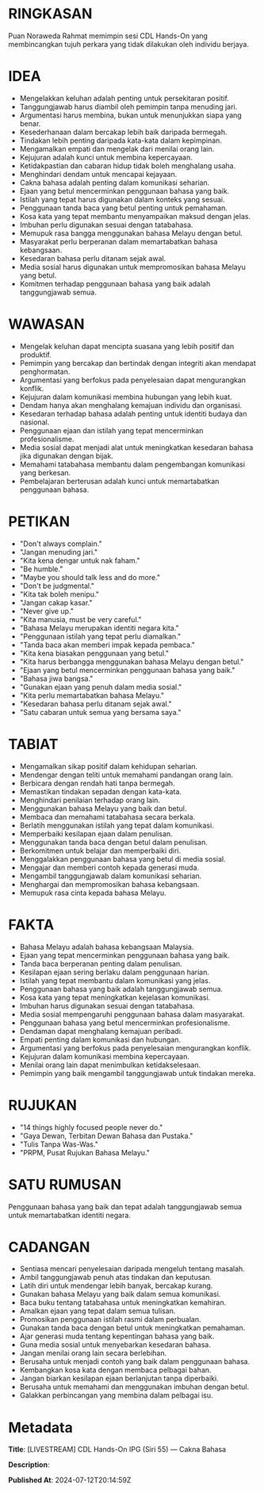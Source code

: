 # RINGKASAN
Puan Noraweda Rahmat memimpin sesi CDL Hands-On yang membincangkan tujuh perkara yang tidak dilakukan oleh individu berjaya.

# IDEA
- Mengelakkan keluhan adalah penting untuk persekitaran positif.
- Tanggungjawab harus diambil oleh pemimpin tanpa menuding jari.
- Argumentasi harus membina, bukan untuk menunjukkan siapa yang benar.
- Kesederhanaan dalam bercakap lebih baik daripada bermegah.
- Tindakan lebih penting daripada kata-kata dalam kepimpinan.
- Mengamalkan empati dan mengelak dari menilai orang lain.
- Kejujuran adalah kunci untuk membina kepercayaan.
- Ketidakpastian dan cabaran hidup tidak boleh menghalang usaha.
- Menghindari dendam untuk mencapai kejayaan.
- Cakna bahasa adalah penting dalam komunikasi seharian.
- Ejaan yang betul mencerminkan penggunaan bahasa yang baik.
- Istilah yang tepat harus digunakan dalam konteks yang sesuai.
- Penggunaan tanda baca yang betul penting untuk pemahaman.
- Kosa kata yang tepat membantu menyampaikan maksud dengan jelas.
- Imbuhan perlu digunakan sesuai dengan tatabahasa.
- Memupuk rasa bangga menggunakan bahasa Melayu dengan betul.
- Masyarakat perlu berperanan dalam memartabatkan bahasa kebangsaan.
- Kesedaran bahasa perlu ditanam sejak awal.
- Media sosial harus digunakan untuk mempromosikan bahasa Melayu yang betul.
- Komitmen terhadap penggunaan bahasa yang baik adalah tanggungjawab semua.

# WAWASAN
- Mengelak keluhan dapat mencipta suasana yang lebih positif dan produktif.
- Pemimpin yang bercakap dan bertindak dengan integriti akan mendapat penghormatan.
- Argumentasi yang berfokus pada penyelesaian dapat mengurangkan konflik.
- Kejujuran dalam komunikasi membina hubungan yang lebih kuat.
- Dendam hanya akan menghalang kemajuan individu dan organisasi.
- Kesedaran terhadap bahasa adalah penting untuk identiti budaya dan nasional.
- Penggunaan ejaan dan istilah yang tepat mencerminkan profesionalisme.
- Media sosial dapat menjadi alat untuk meningkatkan kesedaran bahasa jika digunakan dengan bijak.
- Memahami tatabahasa membantu dalam pengembangan komunikasi yang berkesan.
- Pembelajaran berterusan adalah kunci untuk memartabatkan penggunaan bahasa.

# PETIKAN
- "Don't always complain."
- "Jangan menuding jari."
- "Kita kena dengar untuk nak faham."
- "Be humble."
- "Maybe you should talk less and do more."
- "Don't be judgmental."
- "Kita tak boleh menipu."
- "Jangan cakap kasar."
- "Never give up."
- "Kita manusia, must be very careful."
- "Bahasa Melayu merupakan identiti negara kita."
- "Penggunaan istilah yang tepat perlu diamalkan."
- "Tanda baca akan memberi impak kepada pembaca."
- "Kita kena biasakan penggunaan yang betul."
- "Kita harus berbangga menggunakan bahasa Melayu dengan betul."
- "Ejaan yang betul mencerminkan penggunaan bahasa yang baik."
- "Bahasa jiwa bangsa."
- "Gunakan ejaan yang penuh dalam media sosial."
- "Kita perlu memartabatkan bahasa Melayu."
- "Kesedaran bahasa perlu ditanam sejak awal."
- "Satu cabaran untuk semua yang bersama saya."

# TABIAT
- Mengamalkan sikap positif dalam kehidupan seharian.
- Mendengar dengan teliti untuk memahami pandangan orang lain.
- Berbicara dengan rendah hati tanpa bermegah.
- Memastikan tindakan sepadan dengan kata-kata.
- Menghindari penilaian terhadap orang lain.
- Menggunakan bahasa Melayu yang baik dan betul.
- Membaca dan memahami tatabahasa secara berkala.
- Berlatih menggunakan istilah yang tepat dalam komunikasi.
- Memperbaiki kesilapan ejaan dalam penulisan.
- Menggunakan tanda baca dengan betul dalam penulisan.
- Berkomitmen untuk belajar dan memperbaiki diri.
- Menggalakkan penggunaan bahasa yang betul di media sosial.
- Mengajar dan memberi contoh kepada generasi muda.
- Mengambil tanggungjawab dalam komunikasi seharian.
- Menghargai dan mempromosikan bahasa kebangsaan.
- Memupuk rasa cinta kepada bahasa Melayu.

# FAKTA
- Bahasa Melayu adalah bahasa kebangsaan Malaysia.
- Ejaan yang tepat mencerminkan penggunaan bahasa yang baik.
- Tanda baca berperanan penting dalam penulisan.
- Kesilapan ejaan sering berlaku dalam penggunaan harian.
- Istilah yang tepat membantu dalam komunikasi yang jelas.
- Penggunaan bahasa yang baik adalah tanggungjawab semua.
- Kosa kata yang tepat meningkatkan kejelasan komunikasi.
- Imbuhan harus digunakan sesuai dengan tatabahasa.
- Media sosial mempengaruhi penggunaan bahasa dalam masyarakat.
- Penggunaan bahasa yang betul mencerminkan profesionalisme.
- Dendaman dapat menghalang kemajuan peribadi.
- Empati penting dalam komunikasi dan hubungan.
- Argumentasi yang berfokus pada penyelesaian mengurangkan konflik.
- Kejujuran dalam komunikasi membina kepercayaan.
- Menilai orang lain dapat menimbulkan ketidakselesaan.
- Pemimpin yang baik mengambil tanggungjawab untuk tindakan mereka.

# RUJUKAN
- "14 things highly focused people never do."
- "Gaya Dewan, Terbitan Dewan Bahasa dan Pustaka."
- "Tulis Tanpa Was-Was."
- "PRPM, Pusat Rujukan Bahasa Melayu."

# SATU RUMUSAN
Penggunaan bahasa yang baik dan tepat adalah tanggungjawab semua untuk memartabatkan identiti negara.

# CADANGAN
- Sentiasa mencari penyelesaian daripada mengeluh tentang masalah.
- Ambil tanggungjawab penuh atas tindakan dan keputusan.
- Latih diri untuk mendengar lebih banyak, bercakap kurang.
- Gunakan bahasa Melayu yang baik dalam semua komunikasi.
- Baca buku tentang tatabahasa untuk meningkatkan kemahiran.
- Amalkan ejaan yang tepat dalam semua tulisan.
- Promosikan penggunaan istilah rasmi dalam perbualan.
- Gunakan tanda baca dengan betul untuk meningkatkan pemahaman.
- Ajar generasi muda tentang kepentingan bahasa yang baik.
- Guna media sosial untuk menyebarkan kesedaran bahasa.
- Jangan menilai orang lain secara berlebihan.
- Berusaha untuk menjadi contoh yang baik dalam penggunaan bahasa.
- Kembangkan kosa kata dengan membaca pelbagai bahan.
- Jangan biarkan kesilapan ejaan berlanjutan tanpa diperbaiki.
- Berusaha untuk memahami dan menggunakan imbuhan dengan betul.
- Galakkan perbincangan yang membina dalam pelbagai isu.

# Metadata
**Title**: [LIVESTREAM] CDL Hands-On IPG (Siri 55) — Cakna Bahasa

**Description**: 

**Published At**: 2024-07-12T20:14:59Z